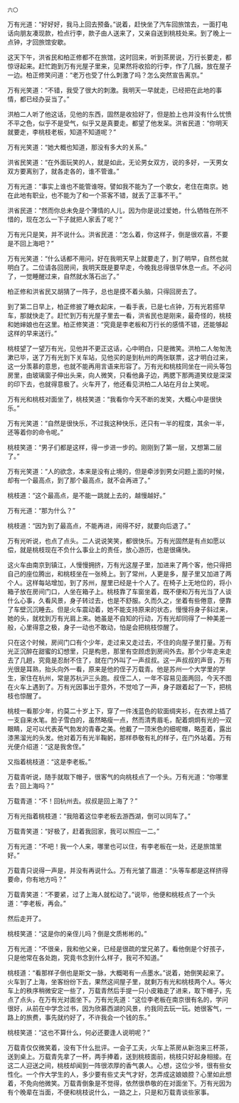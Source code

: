     六〇 

   万有光道：“好好好，我马上回去预备。”说着，赶快坐了汽车回旅馆去，一面打电话向朋友凑现款，检点行李，款子由人送来了，又亲自送到桃枝处来。到了晚上一点钟，才回旅馆安歇。

   这天下午，洪省民和柏正修都不在旅馆，这时回来，听到茶房说，万行长要走，都惊讶起来。赶忙跑到万有光屋子里来，见果然将收拾的行李，作了几捆，放在屋子一边。柏正修笑问道：“老万也受了什么刺激了吗？怎么突然宣告离京。”

   万有光笑道：“不错，我受了很大的刺激。我明天一早就走，已经把在此地的事情，都已经办妥当了。”

   洪柏二人听了他这话，见他的东西，固然是收拾好了，但是脸上也并没有什么忧愤不平之色，似乎不是受气，似乎又是真要走。都望了他发呆。洪省民道：“你明天就要走，李桃枝老板，知道不知道呢？”

   万有光笑道：“她大概也知道，那没有多大的关系。”

   洪省民笑道：“在外面玩笑的人，就是如此，无论男女双方，说的多好，一天男女双方要离别了，就各走各的，谁不管谁。”

   万有光道：“事实上谁也不能管谁呀。譬如我不能为了一个歌女，老住在南京。她在此地有职业，也不能为了和一个茶客不错，就丢了正事不干。”

   洪省民道：“然而你总未免是个薄情的人儿，因为你是说过爱她，什么牺牲在所不惜的，现在怎么一下子就把人家丢了呢？”

   万有光只是笑，并不说什么。洪省民道：“怎么着，你这样子，倒是很欢喜，不要是不回上海吧？”

   万有光笑道：“什么话都不用问，好在我明天早上就要走了，到了明早，自然也就明白了。二位请各回房间，我明天既是要早走，今晚我总得很早休息一点。不必问了，一觉睡醒过来，自然就水落石出了。”

   柏正修和洪省民又胡猜了一阵子，总也是摸不着头脑，只得回房去了。

   到了第二日早上，柏正修披了睡衣起床，一看手表，已是七点钟，万有光若搭早车，那就快走了。赶忙到万有光屋子里去一看，洪省民也是刚来，最奇怪的，桃枝和她婶娘也在这里。柏正修笑道：“究竟是李老板和万行长的感情不错，还能够起这样的早来送行。”

   桃枝望了一望万有光，见他并不更正这话，心中明白，只是微笑。洪柏二人匆匆洗漱已毕，送了万有光到下关车站，见他买的是到杭州的两张联票，这才明白过来，这一分羡慕的意思，也就不能再用言语来形容了。万有光和桃枝同坐在一间头等包房里，由玻璃窗子伸出头来，向人微笑，只看他鼻子边，两腮下那两道笑纹是深深的印下去，也就得意极了。火车开了，他还看见洪柏二人站在月台上笑呢。

   万有光和桃枝对面坐了，桃枝笑道：“我看你今天不断的发笑，大概心中是很快乐。”

   万有光笑道：“自然是很快乐，不过我这种快乐，还只有一半的程度，其余一半，还等着你的命令呢。”

   桃枝笑道：“男子们都是这样，得一步进一步的。刚刚到了第一层，又想第二层了。”

   万有光笑道：“人的欲念，本来是没有止境的，但是牵涉到男女问题上面的时候，却有一个最高点，到了那个最高点，就不会再进了。”

   桃枝道：“这个最高点，是不能一跳就上去的，越慢越好。”

   万有光道：“那为什么？”

   桃枝道：“因为到了最高点，不能再进，闹得不好，就要向后退了。”

   万有光听说，也点了点头。二人说说笑笑，都很快乐。万有光固然是有点如愿以偿，就是桃枝现在不负什么事业上的责任，放心游历，也是很痛快。

   这火车由南京到镇江，人慢慢拥挤，万有光这屋子里，加进来了两个客，他只得把自己的座位腾出，和桃枝坐在一张椅上。到了常州，人更是多，屋子里又加进了两个人。这样每站增加，到了苏州，屋里已经是十个人了。在椅子上无地位的，将小箱子放在房间门口，人坐在箱子上。桃枝靠了车窗坐着，既不便和万有光当了人谈什么心事，久看风景，身子转过去，也是不舒服。久而久之，坐着有些倦意，便靠了车壁沉沉睡去。但是火车震动着，她不能支持原来的状态，慢慢将身子斜过来，她的头，就枕到万有光肩上来。她虽是不自知的行动，万有光却同得了一种美差一般，心里得意之极，身子一动也不敢动，怕是会把桃枝惊醒了。

   只在这个时候，房间门口有个少年，走过来又走过去，不住的向屋子里打量。万有光正沉醉在甜蜜的幻想里，只是构思，那里有空顾虑到房间外去。那个少年走来走去了几趟，究竟是忍耐不住了，就在门外叫了一声叔叔。这一声叔叔的声音，万有光很是耳熟，抬头向外一看，原来是他的侄子万载青。他是苏州一个大学里的学生，家住在杭州，常是苏杭沪三头跑。叔侄二人，一年不容易见面两回，今天不图在火车上遇到了。万有光因事出于意外，不觉哈了一声，身子跟着起了一下，把桃枝也惊醒了。

   桃枝一看那少年，约莫二十岁上下，穿了一件浅蓝色的软面绸夹衫，在衣襟上插了一支自来水笔。脸子雪白的，虽然略瘦一点，然而清秀眉毛，配着炯炯有光的一双眼睛，足可以代表英气勃发的青春之美。他戴了一顶米色的细呢帽，略歪着，露出漆黑溜光的头发。他对着万有光半鞠躬，那样恭敬有礼的样子，在门外站着。万有光便介绍道：“这是我舍侄。”

   又指着桃枝道：“这是李老板。”

   万载青听说，随手就取下帽子，很客气的向桃枝点了一个头。万有光道：“你哪里去？回上海吗？”

   万载青道：“不！回杭州去。叔叔是回上海了？”

   万有光指着桃枝道：“我陪着这位李老板去游西湖，倒可以同车了。”

   万载青笑道：“好极了，赶着我回家，我可以照应一二。”

   万有光道：“不吧！我一个人来，哪里也可以住，有李老板在一处，还是旅馆里好。”

   万载青只说得一声是，并没有再说什么。万有光皱了眉道：“头等车都是这样挤得要命，你有地方吗？”

   万载青笑道：“不要紧，过了上海人就松动了。”说毕，他便和桃枝点了一个头道：“李老板，再会。”

   然后走开了。

   桃枝笑道：“这是你的亲侄儿吗？倒是文质彬彬的。”

   万有光道：“不很亲，我和他父亲，已经是很疏的堂兄弟了。看他倒是个好孩子，只是他常在各处跑，究竟书念到什么样子，我可不知道。”

   桃枝道：“看那样子倒也是斯文一脉，大概喝有一点墨水。”说着，她倒笑起来了。火车到了上海，坐客纷纷下去，果然这间屋子里，就剩万有光和桃枝两个人。等火车上的秩序稍微安定一些了，万载青然后手提一只小皮箱走了进来，取下帽子，先点了点头，在万有光对面坐下。万有光先道：“这位李老板在南京很有名的，学问很好，从前在中学念过书，因为欣慕西湖的风景，约我同去玩一玩。她很客气，一路上的旅费，事先就约好了，不许我会一个钱的东。”

   桃枝笑道：“这也不算什么，何必还要逢人说明呢？”

   万载青仅仅微笑着，没有下什么批评。一会子工夫，火车上茶房从新泡来三杯茶，送到桌上。万载青先拿了一杯，两手捧着，送到桃枝面前，桃枝只好起身相接。在这二人迎送之间，桃枝却闻到一阵很浓厚的香气袭人。心想，这位少爷，很有些女性化。一个作大学生的人，多少要有些丈夫气才好，怎弄成这娘娘腔？心里如此想着，不免向他微笑。万载青倒象是不觉得，依然很恭敬的在对面坐下。万有光因为有个晚辈在当面，不便和桃枝说什么，一路之上，只是和万载青谈些家事。


